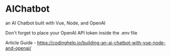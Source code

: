 # AIChatbot
 an AI Chatbot built with Vue, Node, and OpenAI

Don't forget to place your OpenAI API token inside the .env file
 
Article Guide -  https://codinghelp.io/building-an-ai-chatbot-with-vue-node-and-openai/
